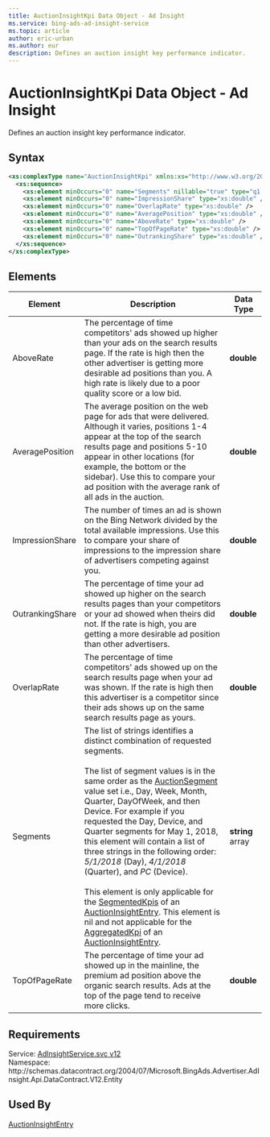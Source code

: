 ```yaml
---
title: AuctionInsightKpi Data Object - Ad Insight
ms.service: bing-ads-ad-insight-service
ms.topic: article
author: eric-urban
ms.author: eur
description: Defines an auction insight key performance indicator.
---
```

# AuctionInsightKpi Data Object - Ad Insight
Defines an auction insight key performance indicator.

## Syntax
```xml
<xs:complexType name="AuctionInsightKpi" xmlns:xs="http://www.w3.org/2001/XMLSchema">
  <xs:sequence>
    <xs:element minOccurs="0" name="Segments" nillable="true" type="q1:ArrayOfstring" xmlns:q1="http://schemas.microsoft.com/2003/10/Serialization/Arrays" />
    <xs:element minOccurs="0" name="ImpressionShare" type="xs:double" />
    <xs:element minOccurs="0" name="OverlapRate" type="xs:double" />
    <xs:element minOccurs="0" name="AveragePosition" type="xs:double" />
    <xs:element minOccurs="0" name="AboveRate" type="xs:double" />
    <xs:element minOccurs="0" name="TopOfPageRate" type="xs:double" />
    <xs:element minOccurs="0" name="OutrankingShare" type="xs:double" />
  </xs:sequence>
</xs:complexType>
```

## <a name="elements"></a>Elements

|Element|Description|Data Type|
|-----------|---------------|-------------|
|<a name="aboverate"></a>AboveRate|The percentage of time competitors' ads showed up higher than your ads on the search results page. If the rate is high then the other advertiser is getting more desirable ad positions than you. A high rate is likely due to a poor quality score or a low bid.|**double**|
|<a name="averageposition"></a>AveragePosition|The average position on the web page for ads that were delivered. Although it varies, positions 1-4 appear at the top of the search results page and positions 5-10 appear in other locations (for example, the bottom or the sidebar). Use this to compare your ad position with the average rank of all ads in the auction.|**double**|
|<a name="impressionshare"></a>ImpressionShare|The number of times an ad is shown on the Bing Network divided by the total available impressions. Use this to compare your share of impressions to the impression share of advertisers competing against you.|**double**|
|<a name="outrankingshare"></a>OutrankingShare|The percentage of time your ad showed up higher on the search results pages than your competitors or your ad showed when theirs did not. If the rate is high, you are getting a more desirable ad position than other advertisers.|**double**|
|<a name="overlaprate"></a>OverlapRate|The percentage of time competitors' ads showed up on the search results page when your ad was shown. If the rate is high then this advertiser is a competitor since their ads shows up on the same search results page as yours.|**double**|
|<a name="segments"></a>Segments|The list of strings identifies a distinct combination of requested segments.<br/><br/>The list of segment values is in the same order as the [AuctionSegment](auctionsegment.md) value set i.e., Day, Week, Month, Quarter, DayOfWeek, and then Device. For example if you requested the Day, Device, and Quarter segments for May 1, 2018, this element will contain a list of three strings in the following order: *5/1/2018* (Day), *4/1/2018* (Quarter), and *PC* (Device).<br/><br/>This element is only applicable for the [SegmentedKpis](auctioninsightentry.md#segmentedkpis) of an [AuctionInsightEntry](auctioninsightentry.md). This element is nil and not applicable for the [AggregatedKpi](auctioninsightentry.md#aggregatedkpi) of an [AuctionInsightEntry](auctioninsightentry.md).|**string** array|
|<a name="topofpagerate"></a>TopOfPageRate|The percentage of time your ad showed up in the mainline, the premium ad position above the organic search results. Ads at the top of the page tend to receive more clicks.|**double**|

## Requirements
Service: [AdInsightService.svc v12](https://adinsight.api.bingads.microsoft.com/Api/Advertiser/AdInsight/v12/AdInsightService.svc)  
Namespace: http\://schemas.datacontract.org/2004/07/Microsoft.BingAds.Advertiser.AdInsight.Api.DataContract.V12.Entity  

## Used By
[AuctionInsightEntry](auctioninsightentry.md)  
